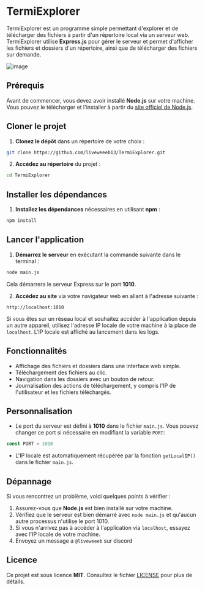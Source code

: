 # TermiExplorer

TermiExplorer est un programme simple permettant d'explorer et de télécharger des fichiers à partir d'un répertoire local via un serveur web. TermiExplorer utilise **Express.js** pour gérer le serveur et permet d'afficher les fichiers et dossiers d'un répertoire, ainsi que de télécharger des fichiers sur demande.

![image](https://github.com/user-attachments/assets/76405be4-5bae-42b6-8098-f899f9264890)


## Prérequis

Avant de commencer, vous devez avoir installé **Node.js** sur votre machine. Vous pouvez le télécharger et l'installer à partir du [site officiel de Node.js](https://nodejs.org/).

## Cloner le projet

1. **Clonez le dépôt** dans un répertoire de votre choix :

```bash
git clone https://github.com/liveweeeb13/TermiExplorer.git
```

2. **Accédez au répertoire** du projet :

```bash
cd TermiExplorer
```

## Installer les dépendances

1. **Installez les dépendances** nécessaires en utilisant **npm** :

```bash
npm install
```

## Lancer l'application

1. **Démarrez le serveur** en exécutant la commande suivante dans le terminal :

```bash
node main.js
```

Cela démarrera le serveur Express sur le port **1010**.

2. **Accédez au site** via votre navigateur web en allant à l'adresse suivante :

```
http://localhost:1010
```

Si vous êtes sur un réseau local et souhaitez accéder à l'application depuis un autre appareil, utilisez l'adresse IP locale de votre machine à la place de `localhost`. L'IP locale est affiché au lancement dans les logs.

## Fonctionnalités

- Affichage des fichiers et dossiers dans une interface web simple.
- Téléchargement des fichiers au clic.
- Navigation dans les dossiers avec un bouton de retour.
- Journalisation des actions de téléchargement, y compris l'IP de l'utilisateur et les fichiers téléchargés.

## Personnalisation

- Le port du serveur est défini à **1010** dans le fichier `main.js`. Vous pouvez changer ce port si nécessaire en modifiant la variable `PORT`:
```js
const PORT = 1010
```
- L'IP locale est automatiquement récupérée par la fonction `getLocalIP()` dans le fichier `main.js`.

## Dépannage

Si vous rencontrez un problème, voici quelques points à vérifier :

1. Assurez-vous que **Node.js** est bien installé sur votre machine.
2. Vérifiez que le serveur est bien démarré avec `node main.js` et qu'aucun autre processus n'utilise le port 1010.
3. Si vous n'arrivez pas à accéder à l'application via `localhost`, essayez avec l'IP locale de votre machine.
4. Envoyez un message a `@liveweeeb` sur discord

## Licence

Ce projet est sous licence **MIT**. Consultez le fichier [LICENSE](LICENSE) pour plus de détails.

